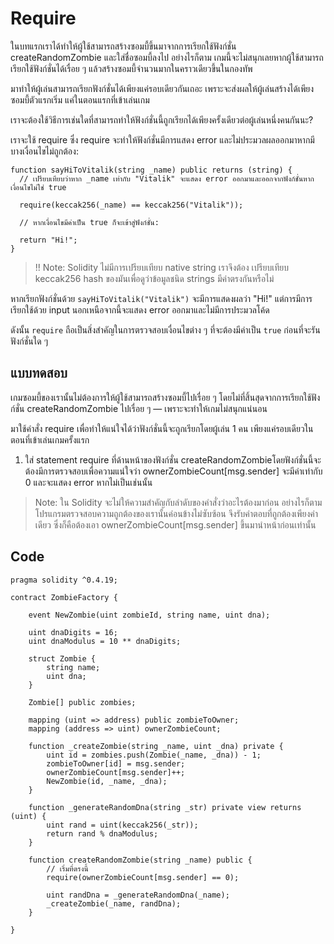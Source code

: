 # Require

ในบทแรกเราได้ทำให้ผู้ใช้สามารถสร้างซอมบี้ขึ้นมาจากการเรียกใช้ฟังก์ชั่น createRandomZombie และใส่ชื่อซอมบี้ลงไป อย่างไรก็ตาม เกมนี้จะไม่สนุกเลยหากผู้ใช้สามารถเรียกใช้ฟังก์ชั่นได้เรื่อย ๆ แล้วสร้างซอมบี้จำนวนมากในคราวเดียวขึ้นในกองทัพ

มาทำให้ผู้เล่นสามารถเรียกฟังก์ชั่นได้เพียงแค่รอบเดียวกันเถอะ เพราะจะส่งผลให้ผู้เล่นสร้างได้เพียงซอมบี้ตัวแรกเริ่ม แค่ในตอนแรกที่เข้าเล่นเกม

เราจะต้องใช้วิธีการเช่นใดที่สามารถทำให้ฟังก์ชั่นนี้ถูกเรียกได้เพียงครั้งเดียวต่อผู้เล่นหนึ่งคนกันนะ?

เราจะใช้ require ซึ่ง require จะทำให้ฟังก์ชั่นมีการแสดง error และไม่ประมวลผลออกมาหากมีบางเงื่อนไขไม่ถูกต้อง:

```
function sayHiToVitalik(string _name) public returns (string) {
  // เปรียบเทียบว่าหาก _name เท่ากับ "Vitalik" จะแสดง error ออกมาและออกจากฟังก์ชั่นหากเงื่อนไขไม่ใช่ true 

  require(keccak256(_name) == keccak256("Vitalik"));

  // หากเงื่อนไขมีค่าเป็น true ก็จะเข้าสู่ฟังก์ชั่น:

  return "Hi!";
}
```

> !! Note: Solidity ไม่มีการเปรียบเทียบ native string เราจึงต้อง เปรียบเทียบ keccak256 hash ของมันเพื่อดูว่าข้อมูลชนิด strings มีค่าตรงกันหรือไม่

หากเรียกฟังก์ชั่นด้วย `sayHiToVitalik("Vitalik")` จะมีการแสดงผลว่า "Hi!" แต่การมีการเรียกใช้ด้วย input นอกเหนือจากนี้จะแสดง error ออกมาและไม่มีการประมวลโค้ด

ดังนั้น `require` ถือเป็นสิ่งสำคัญในการตรวจสอบเงื่อนไขต่าง ๆ ที่จะต้องมีค่าเป็น `true` ก่อนที่จะรันฟังก์ชั่นใด ๆ

## แบบทดสอบ

เกมซอมบี้ของเรานั้นไม่ต้องการให้ผู้ใช้สามารถสร้างซอมบี้ไปเรื่อย ๆ โดยไม่ที่สิ้นสุดจากการเรียกใช้ฟังก์ชั่น createRandomZombie ไปเรื่อย ๆ — เพราะจะทำให้เกมไม่สนุกแน่นอน

มาใช้คำสั่ง require เพื่อทำให้แน่ใจได้ว่าฟังก์ชั่นนี้จะถูกเรียกโดยผู้เล่น 1 คน เพียงแค่รอบเดียวในตอนที่เข้าเล่นเกมครั้งแรก

1. ใส่ statement require ที่ด้านหน้าของฟังก์ชั่น createRandomZombieโดยฟังก์ชั่นนี้จะต้องมีการตรวจสอบเพื่อความแน่ใจว่า ownerZombieCount[msg.sender] จะมีค่าเท่ากับ 0 และจะแสดง error หากไม่เป็นเช่นนั้น

> Note: ใน Solidity จะไม่ให้ความสำคัญกับลำดับของคำสั่งว่าอะไรต้องมาก่อน อย่างไรก็ตาม โปรแกรมตรวจสอบความถูกต้องของเรานั้นค่อนข้างไม่ซับซ้อน จึงรับคำตอบที่ถูกต้องเพียงค่าเดียว ซึ่งก็คือต้องเอา ownerZombieCount[msg.sender] ขึ้นมานำหน้าก่อนเท่านั้น

## Code

```
pragma solidity ^0.4.19;

contract ZombieFactory {

    event NewZombie(uint zombieId, string name, uint dna);

    uint dnaDigits = 16;
    uint dnaModulus = 10 ** dnaDigits;

    struct Zombie {
        string name;
        uint dna;
    }

    Zombie[] public zombies;

    mapping (uint => address) public zombieToOwner;
    mapping (address => uint) ownerZombieCount;

    function _createZombie(string _name, uint _dna) private {
        uint id = zombies.push(Zombie(_name, _dna)) - 1;
        zombieToOwner[id] = msg.sender;
        ownerZombieCount[msg.sender]++;
        NewZombie(id, _name, _dna);
    }

    function _generateRandomDna(string _str) private view returns (uint) {
        uint rand = uint(keccak256(_str));
        return rand % dnaModulus;
    }

    function createRandomZombie(string _name) public {
        // เริ่มที่ตรงนี้
        require(ownerZombieCount[msg.sender] == 0);

        uint randDna = _generateRandomDna(_name);
        _createZombie(_name, randDna);
    }

}
```